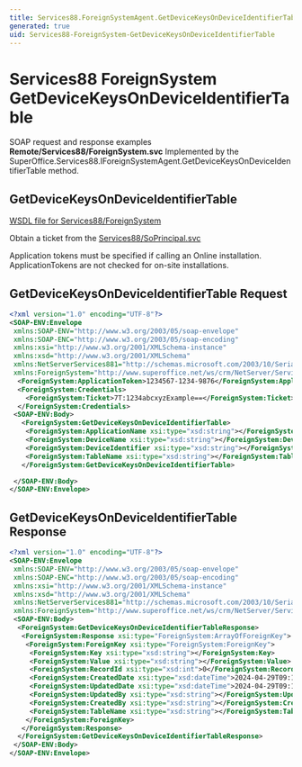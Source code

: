 ```yaml
---
title: Services88.ForeignSystemAgent.GetDeviceKeysOnDeviceIdentifierTable SOAP
generated: true
uid: Services88-ForeignSystem-GetDeviceKeysOnDeviceIdentifierTable
---
```


# Services88 ForeignSystem GetDeviceKeysOnDeviceIdentifierTable

SOAP request and response examples **Remote/Services88/ForeignSystem.svc**
Implemented by the <see cref="M:SuperOffice.Services88.IForeignSystemAgent.GetDeviceKeysOnDeviceIdentifierTable">SuperOffice.Services88.IForeignSystemAgent.GetDeviceKeysOnDeviceIdentifierTable</see> method.

## GetDeviceKeysOnDeviceIdentifierTable





[WSDL file for Services88/ForeignSystem](../Services88-ForeignSystem.md)

Obtain a ticket from the [Services88/SoPrincipal.svc](../SoPrincipal/index.md)

Application tokens must be specified if calling an Online installation. ApplicationTokens are not checked for on-site installations.

## GetDeviceKeysOnDeviceIdentifierTable Request

```xml
<?xml version="1.0" encoding="UTF-8"?>
<SOAP-ENV:Envelope
 xmlns:SOAP-ENV="http://www.w3.org/2003/05/soap-envelope"
 xmlns:SOAP-ENC="http://www.w3.org/2003/05/soap-encoding"
 xmlns:xsi="http://www.w3.org/2001/XMLSchema-instance"
 xmlns:xsd="http://www.w3.org/2001/XMLSchema"
 xmlns:NetServerServices881="http://schemas.microsoft.com/2003/10/Serialization/"
 xmlns:ForeignSystem="http://www.superoffice.net/ws/crm/NetServer/Services88">
  <ForeignSystem:ApplicationToken>1234567-1234-9876</ForeignSystem:ApplicationToken>
  <ForeignSystem:Credentials>
    <ForeignSystem:Ticket>7T:1234abcxyzExample==</ForeignSystem:Ticket>
  </ForeignSystem:Credentials>
 <SOAP-ENV:Body>
   <ForeignSystem:GetDeviceKeysOnDeviceIdentifierTable>
    <ForeignSystem:ApplicationName xsi:type="xsd:string"></ForeignSystem:ApplicationName>
    <ForeignSystem:DeviceName xsi:type="xsd:string"></ForeignSystem:DeviceName>
    <ForeignSystem:DeviceIdentifier xsi:type="xsd:string"></ForeignSystem:DeviceIdentifier>
    <ForeignSystem:TableName xsi:type="xsd:string"></ForeignSystem:TableName>
   </ForeignSystem:GetDeviceKeysOnDeviceIdentifierTable>

 </SOAP-ENV:Body>
</SOAP-ENV:Envelope>

```


## GetDeviceKeysOnDeviceIdentifierTable Response

```xml
<?xml version="1.0" encoding="UTF-8"?>
<SOAP-ENV:Envelope
 xmlns:SOAP-ENV="http://www.w3.org/2003/05/soap-envelope"
 xmlns:SOAP-ENC="http://www.w3.org/2003/05/soap-encoding"
 xmlns:xsi="http://www.w3.org/2001/XMLSchema-instance"
 xmlns:xsd="http://www.w3.org/2001/XMLSchema"
 xmlns:NetServerServices881="http://schemas.microsoft.com/2003/10/Serialization/"
 xmlns:ForeignSystem="http://www.superoffice.net/ws/crm/NetServer/Services88">
 <SOAP-ENV:Body>
  <ForeignSystem:GetDeviceKeysOnDeviceIdentifierTableResponse>
   <ForeignSystem:Response xsi:type="ForeignSystem:ArrayOfForeignKey">
    <ForeignSystem:ForeignKey xsi:type="ForeignSystem:ForeignKey">
     <ForeignSystem:Key xsi:type="xsd:string"></ForeignSystem:Key>
     <ForeignSystem:Value xsi:type="xsd:string"></ForeignSystem:Value>
     <ForeignSystem:RecordId xsi:type="xsd:int">0</ForeignSystem:RecordId>
     <ForeignSystem:CreatedDate xsi:type="xsd:dateTime">2024-04-29T09:14:52Z</ForeignSystem:CreatedDate>
     <ForeignSystem:UpdatedDate xsi:type="xsd:dateTime">2024-04-29T09:14:52Z</ForeignSystem:UpdatedDate>
     <ForeignSystem:UpdatedBy xsi:type="xsd:string"></ForeignSystem:UpdatedBy>
     <ForeignSystem:CreatedBy xsi:type="xsd:string"></ForeignSystem:CreatedBy>
     <ForeignSystem:TableName xsi:type="xsd:string"></ForeignSystem:TableName>
    </ForeignSystem:ForeignKey>
   </ForeignSystem:Response>
  </ForeignSystem:GetDeviceKeysOnDeviceIdentifierTableResponse>
 </SOAP-ENV:Body>
</SOAP-ENV:Envelope>

```

